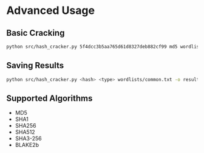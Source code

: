 # Advanced Usage

## Basic Cracking
```bash
python src/hash_cracker.py 5f4dcc3b5aa765d61d8327deb882cf99 md5 wordlists/common.txt
```

## Saving Results
```bash
python src/hash_cracker.py <hash> <type> wordlists/common.txt -o results.txt
```

## Supported Algorithms
- MD5
- SHA1
- SHA256
- SHA512
- SHA3-256
- BLAKE2b
